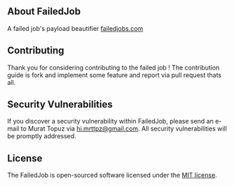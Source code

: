 ## About FailedJob

A failed job's payload beautifier [failedjobs.com](https://failedjobs.com)

## Contributing

Thank you for considering contributing to the failed job ! The contribution guide is fork and implement some feature and report via pull request thats all.

## Security Vulnerabilities

If you discover a security vulnerability within FailedJob, please send an e-mail to Murat Topuz via [hi.mrttpz@gmail.com](mailto:hi.mrttpz@gmail.com). All security vulnerabilities will be promptly addressed.

## License

The FailedJob is open-sourced software licensed under the [MIT license](https://opensource.org/licenses/MIT).
